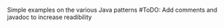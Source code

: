 Simple examples on the various Java patterns
#ToDO:
Add comments and javadoc to increase readibility
